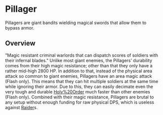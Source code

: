 # Pillager

Pillagers are giant bandits wielding magical swords that allow them to bypass armor.
## Overview

"Magic resistant criminal warlords that can dispatch scores of soldiers with their infernal blades."
Unlike most giant enemies, the Pillagers' durability comes from their high magic resistance; other than that they only have a rather mid-high 2800 HP. In addition to that, instead of the physical area attack so common to giant enemies, Pillagers have an area magic attack (Flash only). This means that they can hit multiple soldiers at the same time while ignoring their armor. Due to this, they can easily decimate even the very tough and durable [Holy%20Order](Paladins) much faster than other enemies (Flash only). Combined with their magic resistance, Pillagers are brutal to any setup without enough funding for raw physical DPS, which is useless against [Raider](Raider)s.